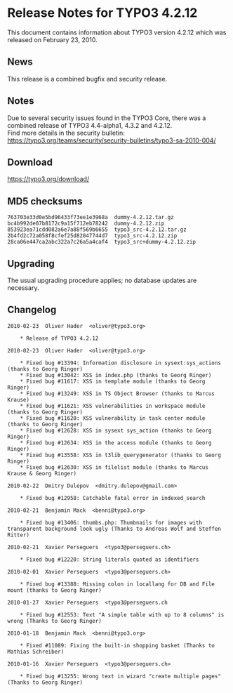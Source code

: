Release Notes for TYPO3 4.2.12
==============================

This document contains information about TYPO3 version 4.2.12 which was
released on February 23, 2010.

News
----

This release is a combined bugfix and security release.

Notes
-----

Due to several security issues found in the TYPO3 Core, there was a
combined release of TYPO3 4.4-alpha1, 4.3.2 and 4.2.12.\
Find more details in the security bulletin:
<https://typo3.org/teams/security/security-bulletins/typo3-sa-2010-004/>

Download
--------

<https://typo3.org/download/>

MD5 checksums
-------------

    763703e33d0e5bd96433f73ee1e3968a  dummy-4.2.12.tar.gz
    bc4b992de07b8172c9a15f712eb78242  dummy-4.2.12.zip
    853923ea71cdd082a6e7a88f569b6655  typo3_src-4.2.12.tar.gz
    2b4fd2c72a058f8cfef25d82047744d7  typo3_src-4.2.12.zip
    28ca06e447ca2abc322a7c26a5a4caf4  typo3_src+dummy-4.2.12.zip

Upgrading
---------

The usual upgrading procedure applies; no database updates are
necessary.

Changelog
---------

    2010-02-23  Oliver Hader  <oliver@typo3.org>

        * Release of TYPO3 4.2.12

    2010-02-23  Oliver Hader  <oliver@typo3.org>

        * Fixed bug #13394: Information disclosure in sysext:sys_actions (thanks to Georg Ringer)
        * Fixed bug #13042: XSS in index.php (thanks to Georg Ringer)
        * Fixed bug #11617: XSS in template module (thanks to Georg Ringer)
        * Fixed bug #13249: XSS in TS Object Browser (thanks to Marcus Krause)
        * Fixed bug #11621: XSS vulnerabilities in workspace module (thanks to Georg Ringer)
        * Fixed bug #11620: XSS vulnerability in task center module (thanks to Georg Ringer)
        * Fixed bug #12628: XSS in sysext sys_action (thanks to Georg Ringer)
        * Fixed bug #12634: XSS in the access module (thanks to Georg Ringer)
        * Fixed bug #13558: XSS in t3lib_querygenerator (thanks to Georg Ringer)
        * Fixed bug #12630: XSS in filelist module (thanks to Marcus Krause & Georg Ringer)

    2010-02-22  Dmitry Dulepov  <dmitry.dulepov@gmail.com>

        * Fixed bug #12958: Catchable fatal error in indexed_search

    2010-02-21  Benjamin Mack  <benni@typo3.org>

        * Fixed bug #13406: thumbs.php: Thumbnails for images with transparent background look ugly (Thanks to Andreas Wolf and Steffen Ritter)

    2010-02-21  Xavier Perseguers  <typo3@perseguers.ch>

        * Fixed bug #12220: String literals quoted as identifiers

    2010-02-01  Xavier Perseguers  <typo3@perseguers.ch>

        * Fixed bug #13388: Missing colon in locallang for DB and File mount (thanks to Georg Ringer)

    2010-01-27  Xavier Perseguers  <typo3@perseguers.ch

        * Fixed bug #12553: Text "A simple table with up to 8 columns" is wrong (Thanks to Georg Ringer)

    2010-01-18  Benjamin Mack  <benni@typo3.org>

        * Fixed #11089: Fixing the built-in shopping basket (Thanks to Mathias Schreiber)

    2010-01-16  Xavier Perseguers  <typo3@perseguers.ch>

        * Fixed bug #13255: Wrong text in wizard "create multiple pages" (Thanks to Georg Ringer)
